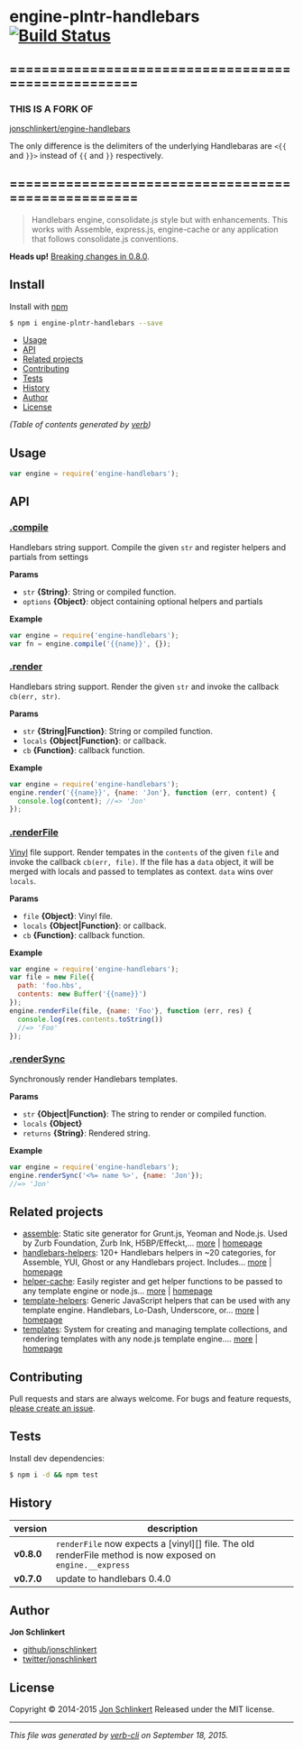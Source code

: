 # engine-plntr-handlebars [![Build Status](https://travis-ci.org/PlanitarInc/engine-handlebars.svg)](https://travis-ci.org/PlanitarInc/engine-handlebars)

## ===================================================

### THIS IS A FORK OF
[jonschlinkert/engine-handlebars](https://github.com/PlanitarInc/engine-handlebars)

The only difference is the delimiters of the underlying Handlebaras are
`<{{` and `}}>` instead of `{{` and `}}` respectively.

## ===================================================

> Handlebars engine, consolidate.js style but with enhancements. This works with Assemble, express.js, engine-cache or any application that follows consolidate.js conventions.

**Heads up!** [Breaking changes in 0.8.0](#history).

## Install

Install with [npm](https://www.npmjs.com/)

```sh
$ npm i engine-plntr-handlebars --save
```

<!-- toc -->

* [Usage](#usage)
* [API](#api)
* [Related projects](#related-projects)
* [Contributing](#contributing)
* [Tests](#tests)
* [History](#history)
* [Author](#author)
* [License](#license)

_(Table of contents generated by [verb](https://github.com/verbose/verb))_

<!-- tocstop -->

## Usage

```js
var engine = require('engine-handlebars');
```

## API

### [.compile](index.js#L51)

Handlebars string support. Compile the given `str` and register helpers and partials from settings

**Params**

* `str` **{String}**: String or compiled function.
* `options` **{Object}**: object containing optional helpers and partials

**Example**

```js
var engine = require('engine-handlebars');
var fn = engine.compile('{{name}}', {});
```

### [.render](index.js#L80)

Handlebars string support. Render the given `str` and invoke the callback `cb(err, str)`.

**Params**

* `str` **{String|Function}**: String or compiled function.
* `locals` **{Object|Function}**: or callback.
* `cb` **{Function}**: callback function.

**Example**

```js
var engine = require('engine-handlebars');
engine.render('{{name}}', {name: 'Jon'}, function (err, content) {
  console.log(content); //=> 'Jon'
});
```

### [.renderFile](index.js#L121)

[Vinyl](https://www.npmjs.com/package/vinyl) file support. Render tempates in the `contents` of the given `file` and invoke the callback `cb(err, file)`. If the file has a `data` object, it will be merged with locals and passed to templates as context. `data` wins over `locals`.

**Params**

* `file` **{Object}**: Vinyl file.
* `locals` **{Object|Function}**: or callback.
* `cb` **{Function}**: callback function.

**Example**

```js
var engine = require('engine-handlebars');
var file = new File({
  path: 'foo.hbs',
  contents: new Buffer('{{name}}')
});
engine.renderFile(file, {name: 'Foo'}, function (err, res) {
  console.log(res.contents.toString())
  //=> 'Foo'
});
```

### [.renderSync](index.js#L158)

Synchronously render Handlebars templates.

**Params**

* `str` **{Object|Function}**: The string to render or compiled function.
* `locals` **{Object}**
* `returns` **{String}**: Rendered string.

**Example**

```js
var engine = require('engine-handlebars');
engine.renderSync('<%= name %>', {name: 'Jon'});
//=> 'Jon'
```

## Related projects

* [assemble](https://www.npmjs.com/package/assemble): Static site generator for Grunt.js, Yeoman and Node.js. Used by Zurb Foundation, Zurb Ink, H5BP/Effeckt,… [more](https://www.npmjs.com/package/assemble) | [homepage](http://assemble.io)
* [handlebars-helpers](https://www.npmjs.com/package/handlebars-helpers): 120+ Handlebars helpers in ~20 categories, for Assemble, YUI, Ghost or any Handlebars project. Includes… [more](https://www.npmjs.com/package/handlebars-helpers) | [homepage](https://github.com/assemble/handlebars-helpers)
* [helper-cache](https://www.npmjs.com/package/helper-cache): Easily register and get helper functions to be passed to any template engine or node.js… [more](https://www.npmjs.com/package/helper-cache) | [homepage](https://github.com/jonschlinkert/helper-cache)
* [template-helpers](https://www.npmjs.com/package/template-helpers): Generic JavaScript helpers that can be used with any template engine. Handlebars, Lo-Dash, Underscore, or… [more](https://www.npmjs.com/package/template-helpers) | [homepage](https://github.com/jonschlinkert/template-helpers)
* [templates](https://www.npmjs.com/package/templates): System for creating and managing template collections, and rendering templates with any node.js template engine.… [more](https://www.npmjs.com/package/templates) | [homepage](https://github.com/jonschlinkert/templates)

## Contributing

Pull requests and stars are always welcome. For bugs and feature requests, [please create an issue](https://github.com/jonschlinkert/engine-handlebars/issues/new).

## Tests

Install dev dependencies:

```sh
$ npm i -d && npm test
```

## History

| **version** | **description** |
| --- | --- |
| **v0.8.0** | `renderFile` now expects a [vinyl][] file. The old renderFile method is now exposed on `engine.__express` |
| **v0.7.0** | update to handlebars  0.4.0 |

## Author

**Jon Schlinkert**

+ [github/jonschlinkert](https://github.com/jonschlinkert)
+ [twitter/jonschlinkert](http://twitter.com/jonschlinkert)

## License

Copyright © 2014-2015 [Jon Schlinkert](https://github.com/jonschlinkert)
Released under the MIT license.

***

_This file was generated by [verb-cli](https://github.com/assemble/verb-cli) on September 18, 2015._
